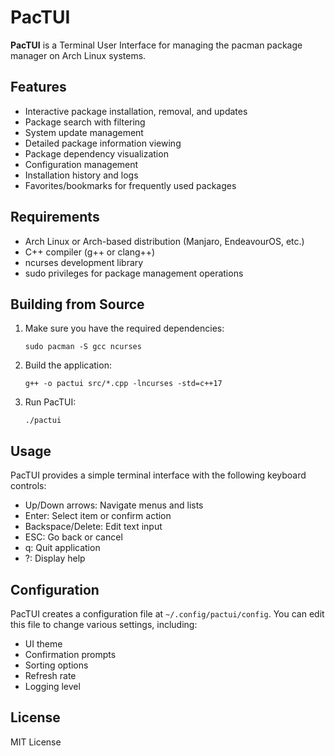 # PacTUI

**PacTUI** is a Terminal User Interface for managing the pacman package manager on Arch Linux systems.

## Features

- Interactive package installation, removal, and updates
- Package search with filtering
- System update management
- Detailed package information viewing
- Package dependency visualization
- Configuration management
- Installation history and logs
- Favorites/bookmarks for frequently used packages

## Requirements

- Arch Linux or Arch-based distribution (Manjaro, EndeavourOS, etc.)
- C++ compiler (g++ or clang++)
- ncurses development library
- sudo privileges for package management operations

## Building from Source

1. Make sure you have the required dependencies:
   ```
   sudo pacman -S gcc ncurses
   ```

2. Build the application:
   ```
   g++ -o pactui src/*.cpp -lncurses -std=c++17
   ```

3. Run PacTUI:
   ```
   ./pactui
   ```

## Usage

PacTUI provides a simple terminal interface with the following keyboard controls:

- Up/Down arrows: Navigate menus and lists
- Enter: Select item or confirm action
- Backspace/Delete: Edit text input
- ESC: Go back or cancel
- q: Quit application
- ?: Display help

## Configuration

PacTUI creates a configuration file at `~/.config/pactui/config`. You can edit this file to change various settings, including:

- UI theme
- Confirmation prompts
- Sorting options
- Refresh rate
- Logging level

## License

MIT License